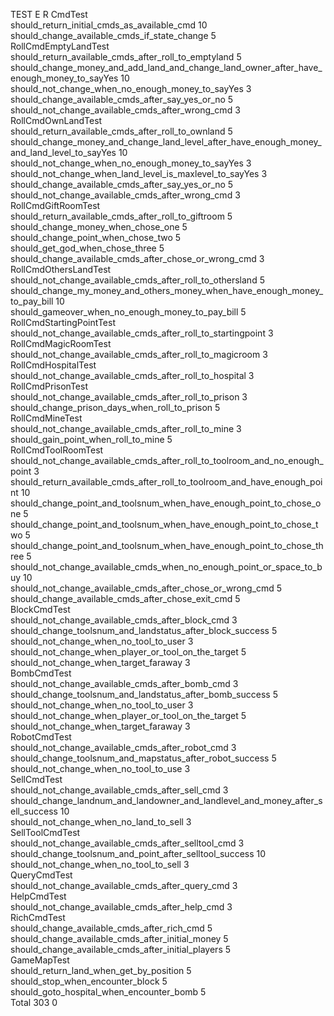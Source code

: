 TEST	E	R
CmdTest		
should_return_initial_cmds_as_available_cmd	10	
should_change_available_cmds_if_state_change	5	
RollCmdEmptyLandTest		
should_return_available_cmds_after_roll_to_emptyland	5	
should_change_money_and_add_land_and_change_land_owner_after_have_enough_money_to_sayYes	10	
should_not_change_when_no_enough_money_to_sayYes	3	
should_change_available_cmds_after_say_yes_or_no	5	
should_not_change_available_cmds_after_wrong_cmd	3	
RollCmdOwnLandTest		
should_return_available_cmds_after_roll_to_ownland	5	
should_change_money_and_change_land_level_after_have_enough_money_and_land_level_to_sayYes	10	
should_not_change_when_no_enough_money_to_sayYes	3	
should_not_change_when_land_level_is_maxlevel_to_sayYes	3	
should_change_available_cmds_after_say_yes_or_no	5	
should_not_change_available_cmds_after_wrong_cmd	3	
RollCmdGiftRoomTest		
should_return_available_cmds_after_roll_to_giftroom	5	
should_change_money_when_chose_one	5	
should_change_point_when_chose_two	5	
should_get_god_when_chose_three	5	
should_change_available_cmds_after_chose_or_wrong_cmd	3	
RollCmdOthersLandTest		
should_not_change_available_cmds_after_roll_to_othersland	5	
should_change_my_money_and_others_money_when_have_enough_money_to_pay_bill	10	
should_gameover_when_no_enough_money_to_pay_bill	5	
RollCmdStartingPointTest		
should_not_change_available_cmds_after_roll_to_startingpoint	3	
RollCmdMagicRoomTest		
should_not_change_available_cmds_after_roll_to_magicroom	3	
RollCmdHospitalTest		
should_not_change_available_cmds_after_roll_to_hospital	3	
RollCmdPrisonTest		
should_not_change_available_cmds_after_roll_to_prison	3	
should_change_prison_days_when_roll_to_prison	5	
RollCmdMineTest		
should_not_change_available_cmds_after_roll_to_mine	3	
should_gain_point_when_roll_to_mine	5	
RollCmdToolRoomTest		
should_not_change_available_cmds_after_roll_to_toolroom_and_no_enough_point	3	
should_return_available_cmds_after_roll_to_toolroom_and_have_enough_point	10	
should_change_point_and_toolsnum_when_have_enough_point_to_chose_one	5	
should_change_point_and_toolsnum_when_have_enough_point_to_chose_two	5	
should_change_point_and_toolsnum_when_have_enough_point_to_chose_three	5	
should_not_change_available_cmds_when_no_enough_point_or_space_to_buy	10	
should_not_change_available_cmds_after_chose_or_wrong_cmd	5	
should_change_available_cmds_after_chose_exit_cmd	5	
BlockCmdTest		
should_not_change_available_cmds_after_block_cmd	3	
should_change_toolsnum_and_landstatus_after_block_success	5	
should_not_change_when_no_tool_to_user	3	
should_not_change_when_player_or_tool_on_the_target	5	
should_not_change_when_target_faraway	3	
BombCmdTest		
should_not_change_available_cmds_after_bomb_cmd	3	
should_change_toolsnum_and_landstatus_after_bomb_success	5	
should_not_change_when_no_tool_to_user	3	
should_not_change_when_player_or_tool_on_the_target	5	
should_not_change_when_target_faraway	3	
RobotCmdTest		
should_not_change_available_cmds_after_robot_cmd	3	
should_change_toolsnum_and_mapstatus_after_robot_success	5	
should_not_change_when_no_tool_to_use	3	
SellCmdTest		
should_not_change_available_cmds_after_sell_cmd	3	
should_change_landnum_and_landowner_and_landlevel_and_money_after_sell_success	10	
should_not_change_when_no_land_to_sell	3	
SellToolCmdTest		
should_not_change_available_cmds_after_selltool_cmd	3	
should_change_toolsnum_and_point_after_selltool_success	10	
should_not_change_when_no_tool_to_sell	3	
QueryCmdTest		
should_not_change_available_cmds_after_query_cmd	3	
HelpCmdTest		
should_not_change_available_cmds_after_help_cmd	3	
RichCmdTest		
should_change_available_cmds_after_rich_cmd	5	
should_change_available_cmds_after_initial_money	5	
should_change_available_cmds_after_initial_players	5	
GameMapTest		
should_return_land_when_get_by_position	5	
should_stop_when_encounter_block	5	
should_goto_hospital_when_encounter_bomb	5	
Total	303	0
